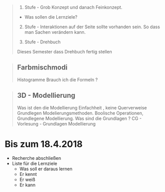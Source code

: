 > 1. Stufe - Grob Konzept und danach Feinkonzept. 
> - Was sollen die Lernziele?
>
> 2. Stufe - Interaktionen auf der Seite sollte vorhanden sein. So dass man Sachen verändern kann.
>
> 3. Stufe - Drehbuch 
>
> Dieses Semester dass Drehbuch fertig stellen


> ## Farbmischmodi 
> 
> Histogramme 
> Brauch ich die Formeln ? 
<!-- Vielleicht später zur Beerechnung -->

> ## 3D - Modellierung 
> 
> Was ist den die Modellierung 
> Einfachheit , keine Querverweise <br>
> Grundlegen Modelierungsmethoden. Boolische Operationen, Grundlegene Modellierung.
> Was sind die Grundlagen ? 
> CG - Vorlesung - Grundlagen Modellierung

# Bis zum 18.4.2018

- Recherche abschließen
- Liste für die Lernziele
    - Was soll er daraus lernen 
    - Er kennt
    - Er weiß
    - Er kann
